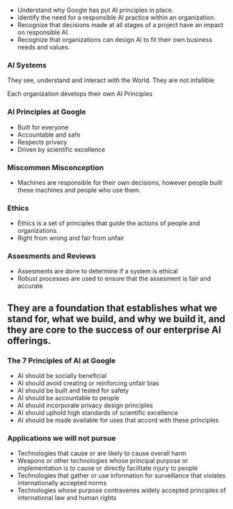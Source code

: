 - Understand why Google has put AI principles in place.
- Identify the need for a responsible AI practice within an organization.
- Recognize that decisions made at all stages of a project have an impact on responsible AI.
- Recognize that organizations can design AI to fit their own business needs and values.

### AI Systems
They see, understand and interact with the World. They are not infallible

Each organization develops their own AI Principles


### AI Principles at Google
- Built for everyone
- Accountable and safe
- Respects privacy
- Driven by scientific excellence


### Miscommon Misconception
- Machines are responsible for their own decisions, however people built these machines and people who use them. 

### Ethics
- Ethics is a set of principles that guide the actions of people and organizations.
- Right from wrong and fair from unfair

### Assesments and Reviews
- Assesments are done to determine if a system is ethical
- Robust processes are used to ensure that the assesment is fair and accurate



## They are a foundation that establishes what we stand for, what we build, and why we build it, and they are core to the success of our enterprise AI offerings.

### The 7 Principles of AI at Google
- AI should be socially beneficial
- AI should avoid creating or reinforcing unfair bias
- AI should be built and tested for safety
- AI should be accountable to people
- AI should incorporate privacy design principles
- AI should uphold high standards of scientific excellence
- AI should be made available for uses that accord with these principles

### Applications we will not pursue
- Technologies that cause or are likely to cause overall harm
- Weapons or other technologies whose principal purpose or implementation is to cause or directly facilitate injury to people
- Technologies that gather or use information for surveillance that violates internationally accepted norms
- Technologies whose purpose contravenes widely accepted principles of international law and human rights